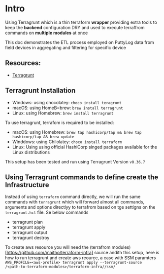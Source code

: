 # Intro

Using Terragrunt which is a thin terraform <b>wrapper</b> providing extra tools to keep the <b>backend</b> configuration DRY and used to execute terraffrom commands on <b>multiple modules</b> at once

This doc demonstrates the ETL process employed on PuttyLog data from field devices in aggregating and filtering for specific device

## Resources:
- [Terragrunt](https://terragrunt.gruntwork.io/)

## Terragrunt Installation

- Windows: using chocolatey: `choco install teragrunt`
- macOS: using HomeB=brew: `brew install terragrunt`
- Linux: using Homebrew: `brew install terragrunt`

To use terragrunt, terrafom is required to be installed:

- macOS: using Homebrew: `brew tap hashicorp/tap && brew tap hashicorp/tap && brew update`
- Winddows: using Chilolatey: `choco install terraform`
- Linux: Using using official HashiCorp singed packages available for the Linux distributions

This setup has been tested and run using Terragrunt Version `v0.36.7`

## Using Terragrunt commands to define create the Infrastructure

Instead of using `terraform` command directly, we will run the same commands with `terragrunt` which will forward almost all commands, arguments and options directlyy to terrafrom based on tge settigns on the `terragrunt.hcl` file. Se below commands

- terragrunt plan
- terragrunt apply
- terragrunt output
- terragrunt destroy

To create aws resource you will need the (terrafrom modules)[https://github.com/maitho/terraform-infra] source andith this setup, here is how to run terragrunt and create aws reource, a case with SSM paramters
` AWS_PROFILE=<aws-profile> terragrunt apply --terragrunt-source  /<path-to-terraform-modules>/terraform-infra//ssm/`
